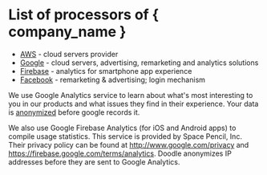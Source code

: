 # List of processors of { company_name }

- [AWS](https://aws.amazon.com) - cloud servers provider
- [Google](https://google.com) - cloud servers, advertising, remarketing and analytics solutions
- [Firebase](https://firebase.google.com) - analytics for smartphone app experience
- [Facebook](https://facebook.com) - remarketing & advertising; login mechanism

We use Google Analytics service to learn about what's most interesting to you in our products and what issues they find in their experience. Your data is [anonymized](https://developers.google.com/analytics/devguides/collection/gajs/methods/gaJSApi_gat?csw=1#_gat._anonymizeIp) before google records it.

We also use Google Firebase Analytics (for iOS and Android apps) to compile usage statistics. This service is provided by Space Pencil, Inc. Their privacy policy can be found at http://www.google.com/privacy and https://firebase.google.com/terms/analytics. Doodle anonymizes IP addresses before they are sent to Google Analytics.
